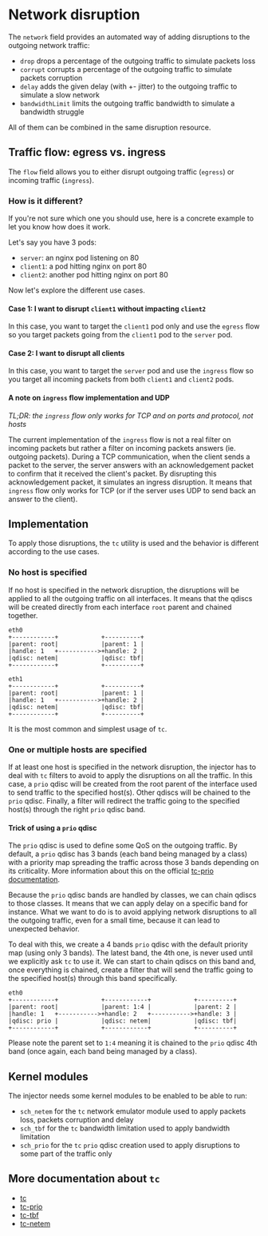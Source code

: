 # Network disruption

The `network` field provides an automated way of adding disruptions to the outgoing network traffic:

* `drop` drops a percentage of the outgoing traffic to simulate packets loss
* `corrupt` corrupts a percentage of the outgoing traffic to simulate packets corruption
* `delay` adds the given delay (with +- jitter) to the outgoing traffic to simulate a slow network
* `bandwidthLimit` limits the outgoing traffic bandwidth to simulate a bandwidth struggle

All of them can be combined in the same disruption resource.

## Traffic flow: egress vs. ingress

The `flow` field allows you to either disrupt outgoing traffic (`egress`) or incoming traffic (`ingress`).

### How is it different?

If you're not sure which one you should use, here is a concrete example to let you know how does it work.

Let's say you have 3 pods:
* `server`: an nginx pod listening on 80
* `client1`: a pod hitting nginx on port 80
* `client2`: another pod hitting nginx on port 80

Now let's explore the different use cases.

#### Case 1: I want to disrupt `client1` without impacting `client2`

In this case, you want to target the `client1` pod only and use the `egress` flow so you target packets going from the `client1` pod to the `server` pod.

#### Case 2: I want to disrupt all clients

In this case, you want to target the `server` pod and use the `ingress` flow so you target all incoming packets from both `client1` and `client2` pods.

#### A note on `ingress` flow implementation and UDP

*TL;DR: the `ingress` flow only works for TCP and on ports and protocol, not hosts*

The current implementation of the `ingress` flow is not a real filter on incoming packets but rather a filter on incoming packets answers (ie. outgoing packets). During a TCP communication, when the client sends a packet to the server, the server answers with an acknowledgement packet to confirm that it received the client's packet. By disrupting this acknowledgement packet, it simulates an ingress disruption. It means that `ingress` flow only works for TCP (or if the server uses UDP to send back an answer to the client).

## Implementation

To apply those disruptions, the `tc` utility is used and the behavior is different according to the use cases.

### No host is specified

If no host is specified in the network disruption, the disruptions will be applied to all the outgoing traffic on all interfaces. It means that the qdiscs will be created directly from each interface `root` parent and chained together.

```
eth0
+------------+            +----------+
|parent: root|            |parent: 1 |
|handle: 1   +----------->+handle: 2 |
|qdisc: netem|            |qdisc: tbf|
+------------+            +----------+

eth1
+------------+            +----------+
|parent: root|            |parent: 1 |
|handle: 1   +----------->+handle: 2 |
|qdisc: netem|            |qdisc: tbf|
+------------+            +----------+
```

It is the most common and simplest usage of `tc`.

### One or multiple hosts are specified

If at least one host is specified in the network disruption, the injector has to deal with `tc` filters to avoid to apply the disruptions on all the traffic. In this case, a `prio` qdisc will be created from the root parent of the interface used to send traffic to the specified host(s). Other qdiscs will be chained to the `prio` qdisc. Finally, a filter will redirect the traffic going to the specified host(s) through the right `prio` qdisc band.

#### Trick of using a `prio` qdisc

The `prio` qdisc is used to define some QoS on the outgoing traffic. By default, a `prio` qdisc has 3 bands (each band being managed by a class) with a priority map spreading the traffic across those 3 bands depending on its criticality. More information about this on the official [tc-prio documentation](https://linux.die.net/man/8/tc-prio).

Because the `prio` qdisc bands are handled by classes, we can chain qdiscs to those classes. It means that we can apply delay on a specific band for instance. What we want to do is to avoid applying network disruptions to all the outgoing traffic, even for a small time, because it can lead to unexpected behavior.

To deal with this, we create a 4 bands `prio` qdisc with the default priority map (using only 3 bands). The latest band, the 4th one, is never used until we explicitly ask `tc` to use it. We can start to chain qdiscs on this band and, once everything is chained, create a filter that will send the traffic going to the specified host(s) through this band specifically.

```
eth0
+------------+            +------------+            +----------+
|parent: root|            |parent: 1:4 |            |parent: 2 |
|handle: 1   +----------->+handle: 2   +----------->+handle: 3 |
|qdisc: prio |            |qdisc: netem|            |qdisc: tbf|
+------------+            +------------+            +----------+
```

Please note the parent set to `1:4` meaning it is chained to the `prio` qdisc 4th band (once again, each band being managed by a class).

## Kernel modules

The injector needs some kernel modules to be enabled to be able to run:

* `sch_netem` for the `tc` network emulator module used to apply packets loss, packets corruption and delay
* `sch_tbf` for the `tc` bandwidth limitation used to apply bandwidth limitation
* `sch_prio` for the `tc` `prio` qdisc creation used to apply disruptions to some part of the traffic only

## More documentation about `tc`

* [tc](https://linux.die.net/man/8/tc)
* [tc-prio](https://linux.die.net/man/8/tc-prio)
* [tc-tbf](https://linux.die.net/man/8/tc-tbf)
* [tc-netem](https://man7.org/linux/man-pages/man8/tc-netem.8.html)
